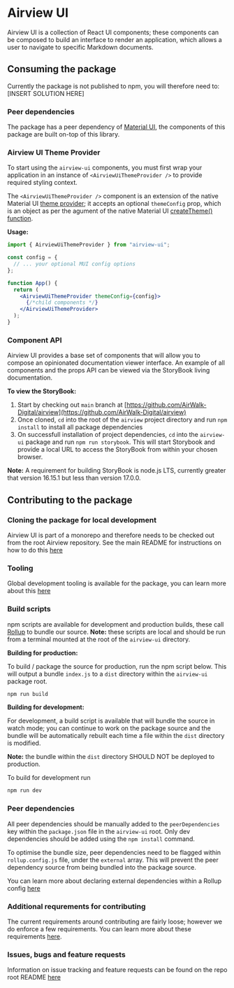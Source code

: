# Airview UI

Airview UI is a collection of React UI components; these components can be composed to build an interface to render an application, which allows a user to navigate to specific Markdown documents.

## Consuming the package

Currently the package is not published to npm, you will therefore need to: [INSERT SOLUTION HERE]

### Peer dependencies

The package has a peer dependency of [Material UI](https://mui.com/), the components of this package are built on-top of this library.

### Airview UI Theme Provider

To start using the `airview-ui` components, you must first wrap your application in an instance of `<AirviewUiThemeProvider />` to provide required styling context.

The `<AirviewUiThemeProvider />` component is an extension of the native Material UI [theme provider](https://mui.com/material-ui/customization/theming/#theme-provider); it accepts an optional `themeConfig` prop, which is an object as per the agument of the native Material UI [createTheme() function](https://mui.com/material-ui/customization/theming/#createtheme-options-args-theme).

**Usage:**

```jsx
import { AirviewUiThemeProvider } from "airview-ui";

const config = {
  // ... your optional MUI config options
};

function App() {
  return (
    <AirviewUiThemeProvider themeConfig={config}>
      {/*child components */}
    </AirviewUiThemeProvider>
  );
}
```

### Component API

Airview UI provides a base set of components that will allow you to compose an opinionated documentation viewer interface. An example of all components and the props API can be viewed via the StoryBook living documentation.

**To view the StoryBook:**

1. Start by checking out `main` branch at [https://github.com/AirWalk-Digital/airview](https://github.com/AirWalk-Digital/airview)
2. Once cloned, `cd` into the root of the `airview` project directory and run `npm install` to install all package dependencies
3. On successfull installation of project dependencies, `cd` into the `airview-ui` package and run `npm run storybook`. This will start Storybook and provide a local URL to access the StoryBook from within your chosen browser.

**Note:** A requirement for building StoryBook is node.js LTS, currently greater that version 16.15.1 but less than version 17.0.0.

## Contributing to the package

### Cloning the package for local development

Airview UI is part of a monorepo and therefore needs to be checked out from the root Airview repository. See the main README for instructions on how to do this [here](https://github.com/AirWalk-Digital/airview#cloning-the-monorepo-for-local-development)

### Tooling

Global development tooling is available for the package, you can learn more about this [here](https://github.com/AirWalk-Digital/airview#tooling)

### Build scripts

npm scripts are available for development and production builds, these call [Rollup](https://rollupjs.org/guide/en/) to bundle our source. **Note:** these scripts are local and should be run from a terminal mounted at the root of the `airview-ui` directory.

**Building for production:**

To build / package the source for production, run the npm script below. This will output a bundle `index.js` to a `dist` directory within the `airview-ui` package root.

```bash
npm run build
```

**Building for development:**

For development, a build script is available that will bundle the source in watch mode; you can continue to work on the package source and the bundle will be automatically rebuilt each time a file within the `dist` directory is modified.

**Note:** the bundle within the `dist` directory SHOULD NOT be deployed to production.

To build for development run

```bash
npm run dev
```

### Peer dependencies

All peer dependencies should be manually added to the `peerDependencies` key within the `package.json` file in the `airview-ui` root. Only dev dependencies should be added using the `npm install` command.

To optimise the bundle size, peer dependencies need to be flagged within `rollup.config.js` file, under the `external` array. This will prevent the peer dependency source from being bundled into the package source.

You can learn more about declaring external dependencies within a Rollup config [here](https://rollupjs.org/guide/en/#peer-dependencies)

### Additional requrements for contributing

The current requirements around contributing are fairly loose; however we do enforce a few requirements. You can learn more about these requirements [here](https://github.com/AirWalk-Digital/airview#contributing).

### Issues, bugs and feature requests

Information on issue tracking and feature requests can be found on the repo root README [here](https://github.com/AirWalk-Digital/airview#issues-bugs-and-feature-requests)

